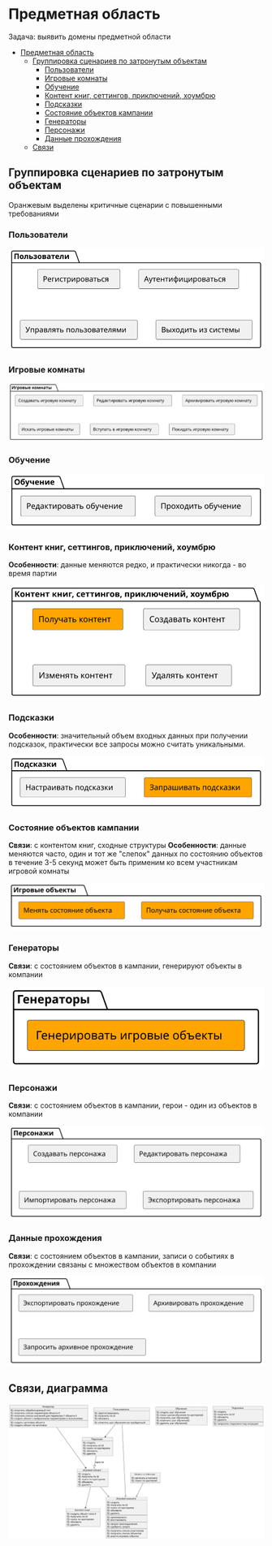 # Предметная область

Задача: выявить домены предметной области

<!-- TOC -->
* [Предметная область](#предметная-область)
	* [Группировка сценариев по затронутым объектам](#группировка-сценариев-по-затронутым-объектам)
		* [Пользователи](#пользователи)
		* [Игровые комнаты](#игровые-комнаты)
		* [Обучение](#обучение)
		* [Контент книг, сеттингов, приключений, хоумбрю](#контент-книг-сеттингов-приключений-хоумбрю)
		* [Подсказки](#подсказки)
		* [Состояние объектов кампании](#состояние-объектов-кампании)
		* [Генераторы](#генераторы)
		* [Персонажи](#персонажи)
		* [Данные прохождения](#данные-прохождения)
	* [Связи](#связи)
<!-- TOC -->

## Группировка сценариев по затронутым объектам

Оранжевым выделены критичные сценарии с повышенными требованиями

### Пользователи

![](../svg/chart/domain/user.svg)

### Игровые комнаты

![](../svg/chart/domain/room.svg)

### Обучение

![](../svg/chart/domain/learn.svg)

### Контент книг, сеттингов, приключений, хоумбрю

**Особенности**: данные меняются редко, и практически никогда - во время партии

![](../svg/chart/domain/content.svg)

### Подсказки

**Особенности**: значительный объем входных данных при получении подсказок, практически все запросы можно считать
уникальными.

![](../svg/chart/domain/hint.svg)

### Состояние объектов кампании

**Связи**: с контентом книг, сходные структуры
**Особенности**: данные меняются часто, один и тот же "слепок" данных по состоянию объектов в течение 3-5 секунд может
быть применим ко всем участникам игровой комнаты

![](../svg/chart/domain/object.svg)

### Генераторы

**Связи**: с состоянием объектов в кампании, генерируют объекты в компании

![](../svg/chart/domain/generator.svg)

### Персонажи

**Связи**: с состоянием объектов в кампании, герои - один из объектов в компании

![](../svg/chart/domain/hero.svg)

### Данные прохождения

**Связи**: с состоянием объектов в кампании, записи о событиях в прохождении связаны с множеством объектов в компании

![](../svg/chart/domain/campaign.svg)

## Связи, диаграмма

![](../svg/chart/domains.svg)
